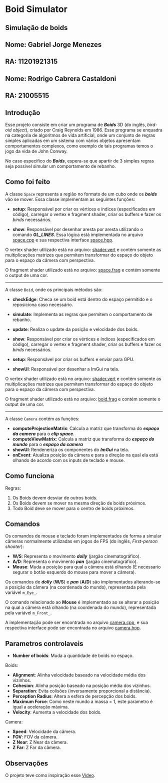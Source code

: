 # Boid Simulator
## Simulação de boids

## Nome: Gabriel Jorge Menezes
## RA: 11201921315

## Nome: Rodrigo Cabrera Castaldoni
## RA: 21005515

## **Introdução**

Esse projeto consiste em criar um programa de ***Boids*** 3D (do inglês, *bird-oid object*), criado por Craig Reynolds em 1986. Esse programa se enquadra na categoria de algoritmos de vida artificial, onde um conjunto de regras simples aplicadas em um sistema com vários objetos apresentam comportamentos complexos, como exemplo de tais programas temos o jogo da vida de John Conway. 

No caso especifico do ***Boids***, espera-se que apartir de 3 simples regras seja possível simular um comportamento de rebanho.

## **Como foi feito**

A classe ```Space``` representa a região no formato de um cubo onde os ***boids*** vão se mover. Essa classe implementam as seguintes  funções:

* **setup**: Responsável por criar os vértices e índices (especificados em código), carregar o vertex  e fragment shader, criar os buffers e fazer os *binds* necessários.

* **show**: Responsável por desenhar aresta por aresta utilizando o comando ***GL_LINES***. Essa lógica está implementada no arquivo [space.cpp](./space.cpp) e sua respectiva interface [space.hpp](./space.hpp).


O vertex shader utilizado está no arquivo: [shader.vert](./assets/shader.vert) e contém somente as multiplicações matrizes que permitem transformar do espaço do objeto para o espaço da câmera com perspectiva. 

O fragment shader utilizado está no arquivo: [space.frag](./assets/space.frag) e contém somente o output de uma cor.

---
A classe ```Boid```, onde os principais métodos são:

* **checkEdge**: Checa se um boid está dentro do espaço permitido e o reposiciona caso necessário.

* **simulate**: Implementa as regras que permitem o comportamento de rebanho.

* **update**: Realiza o update da posição e velocidade dos boids.

* **show**: Responsável por criar os vértices e índices (especificados em código), carregar o vertex  e fragment shader, criar os buffers e fazer os *binds* necessários.

* **setup**: Responsável por criar os buffers e enviar para GPU.

* **showUI**: Responsável por desenhar a ImGui na tela.

O vertex shader utilizado está no arquivo: [shader.vert](./assets/shader.vert) e contém somente as multiplicações matrizes que permitem transformar do espaço do objeto para o espaço da câmera com perspectiva. 


O fragment shader utilizado está no arquivo: [boid.frag](./assets/boid.frag) e contém somente o output de uma cor.

---

A classe ```Camera``` contém as funções:

* **computeProjectionMatrix**: Calcula a matriz que transforma do ***espaço da camera*** para o ***clip space***.
* **computeViewMatrix**: Calcula a matriz que transforma do ***espaço do mundo*** para o ***espaço da camera***
* **showUI**: Rendeneriza os componentes do ***ImGui*** na tela. 
* **onEvent**: Atualiza posição da câmera e para a direção na qual ela está olhando de acordo com os inputs de teclado e mouse. 

## **Como funciona**

Regras:

1. Os Boids devem desviar de outros boids.
2. Os Boids devem se mover na mesma direção de boids próximos.
3. Todo Boid deve se mover para o centro de boids próximos.


## **Comandos**

Os comandos de mouse e teclado foram implementados de forma a simular câmeras normalmente utilizadas em jogos de FPS (do inglês, *First-person shooter*):

* **W/S**: Representa o movimento ***dolly*** (jargão cinematográfico).
* **A/D**: Representa o movimento ***pan*** (jargão cinematográfico).
* **Mouse**: Muda a posição para qual a câmera está olhando (É necessario segurar o botão esquerdo do mouse para mover a câmera).

Os comandos de ***dolly*** (**W/S**) e ***pan*** (**A/D**) são implementados alterando-se a posição da câmera (na coordenada do mundo), representada pela variável ```m_Eye_```.

O comando relacionado ao **Mouse** é implementado ao se alterar a posição na qual a câmera está olhando (na coordenada do mundo), representada pela variável ```m_Front_```.

A implementação pode ser encontrada no arquivo [camera.cpp](camera.cpp), e sua respectiva interface pode ser encontrada no arquivo [camera.hpp](camera.hpp).

## **Parametros controlaveis**

* **Number of boids**: Muda a quantidade de boids no espaço.

Boids:
* **Alignment**: Alinha velocidade baseado na velocidade média dos vizinhos.
* **Cohesion**: Alinha posição baseado na posição média dos vizinhos.
* **Separation**: Evita colisões (inversamente proporcional a distância).
* **Perception Radius**: Altera a esfera de percepção dos boids.
* **Maximum Force**: Como neste mundo a massa = 1, este parametro é igual a aceleração máxima.
* **Velocity**: Aumenta a velocidade dos boids.

Camera:
* **Speed**: Velocidade da câmera.
* **FOV**: FOV da câmera.
* **Z Near**: Z Near da câmera.
* **Z Far**: Z Far da câmera.

## **Observações**

O projeto teve como inspiração esse [Vídeo](https://www.youtube.com/watch?v=bqtqltqcQhw).